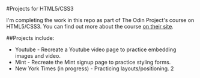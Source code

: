 #Projects for HTML5/CSS3

I'm completing the work in this repo as part of The Odin Project's course on HTML5/CSS3. You can find out more about the course [on their site](http://www.theodinproject.com/html5-and-css3).

##Projects include:
* Youtube - Recreate a Youtube video page to practice embedding images and video.
* Mint - Recreate the Mint signup page to practice styling forms.
* New York Times (in progress) - Practicing layouts/positioning.
2

